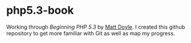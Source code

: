 # php5.3-book

Working through *Beginning PHP 5.3* by [Matt Doyle](http://www.elated.com/aboutus/). I created this github repository to get more familiar with Git as well as map my progress.
